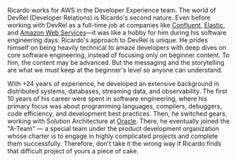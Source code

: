 Ricardo works for AWS in the Developer Experience team. The world of DevRel (Developer Relations) is Ricardo's second nature. Even before working with DevRel as a full-time job at companies like [Confluent](https://www.confluent.io), [Elastic](https://www.elastic.co), and [Amazon Web Services](https://aws.amazon.com)—it was like a hobby for him during his software engineering days. Ricardo's approach to DevRel is unique. He prides himself on being heavily technical to amaze developers with deep dives on core software engineering, instead of focusing only on beginner content. To him, the content may be advanced. But the messaging and the storytelling are what we must keep at the beginner's level so anyone can understand.

With +24 years of experience, he developed an extensive background in distributed systems, databases, streaming data, and observability. The first 10 years of his career were spent in software engineering, where his primary focus was about programming languages, compilers, debuggers, code efficiency, and development best practices. Then, he switched gears, working with Solution Architecture at [Oracle](https://www.oracle.com). There, he eventually joined the "A-Team" — a special team under the product development organization whose charter is to engage in highly complicated projects and complete them successfully. Therefore, don't take it the wrong way if Ricardo finds that difficult project of yours a piece of cake.
